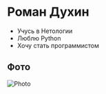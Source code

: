 # Роман Духин

- Учусь в Нетологии
- Люблю Python
- Хочу стать программистом

## Фото

![Photo](https://cdn.ananasposter.ru/image/cache/catalog/poster/film/89/4981-1000x830.jpg)